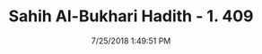 ---
title        : "Sahih Al-Bukhari Hadith - 1. 409"
date         : 7/25/2018 1:49:51 PM
draft        : false
type         : "hadith"
layout       : "hadith"
BookCode     : "SHB"
VolumeNumber : "1"
HadithNumber : "409"
categories  :  ["Prayer-Spitting in a garment while praying"]
tags  :  ["Anas"]
---